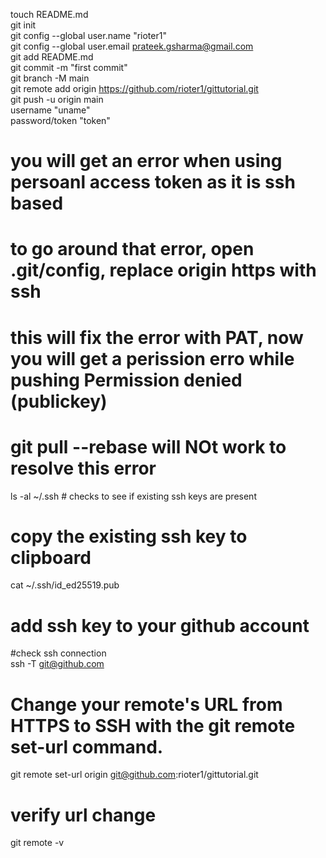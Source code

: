 touch README.md  
git init  
git config --global user.name "rioter1"  
git config --global user.email prateek.gsharma@gmail.com  
git add README.md  
git commit -m "first commit"  
git branch -M main  
git remote add origin https://github.com/rioter1/gittutorial.git  
git push -u origin main  
username "uname"  
password/token "token"  
# you will get an error when using persoanl access token as it is ssh based  
# to go around that error, open .git/config, replace origin https with ssh  
# this will fix the error with PAT, now you will get a perission erro while pushing Permission denied (publickey)  
# git pull --rebase will NOt work to resolve this error  
ls -al ~/.ssh # checks to see if existing ssh keys are present  
# copy the existing ssh key to clipboard  
cat ~/.ssh/id_ed25519.pub  
# add ssh key to your github account  
#check ssh connection   
ssh -T git@github.com  
# Change your remote's URL from HTTPS to SSH with the git remote set-url command.  
git remote set-url origin git@github.com:rioter1/gittutorial.git  
# verify url change   
git remote -v  

